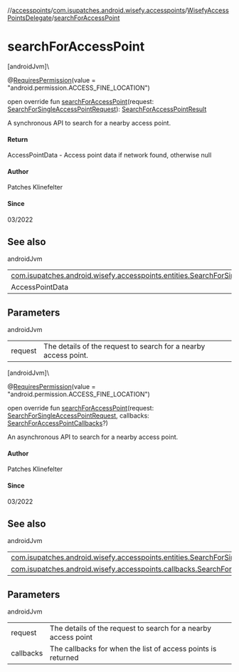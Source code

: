 //[accesspoints](../../../index.md)/[com.isupatches.android.wisefy.accesspoints](../index.md)/[WisefyAccessPointsDelegate](index.md)/[searchForAccessPoint](search-for-access-point.md)

# searchForAccessPoint

[androidJvm]\

@[RequiresPermission](https://developer.android.com/reference/kotlin/androidx/annotation/RequiresPermission.html)(value = &quot;android.permission.ACCESS_FINE_LOCATION&quot;)

open override fun [searchForAccessPoint](search-for-access-point.md)(request: [SearchForSingleAccessPointRequest](../../com.isupatches.android.wisefy.accesspoints.entities/-search-for-single-access-point-request/index.md)): [SearchForAccessPointResult](../../com.isupatches.android.wisefy.accesspoints.entities/-search-for-access-point-result/index.md)

A synchronous API to search for a nearby access point.

#### Return

AccessPointData - Access point data if network found, otherwise null

#### Author

Patches Klinefelter

#### Since

03/2022

## See also

androidJvm

| | |
|---|---|
| [com.isupatches.android.wisefy.accesspoints.entities.SearchForSingleAccessPointRequest](../../com.isupatches.android.wisefy.accesspoints.entities/-search-for-single-access-point-request/index.md) |  |
| AccessPointData |  |

## Parameters

androidJvm

| | |
|---|---|
| request | The details of the request to search for a nearby access point. |

[androidJvm]\

@[RequiresPermission](https://developer.android.com/reference/kotlin/androidx/annotation/RequiresPermission.html)(value = &quot;android.permission.ACCESS_FINE_LOCATION&quot;)

open override fun [searchForAccessPoint](search-for-access-point.md)(request: [SearchForSingleAccessPointRequest](../../com.isupatches.android.wisefy.accesspoints.entities/-search-for-single-access-point-request/index.md), callbacks: [SearchForAccessPointCallbacks](../../com.isupatches.android.wisefy.accesspoints.callbacks/-search-for-access-point-callbacks/index.md)?)

An asynchronous API to search for a nearby access point.

#### Author

Patches Klinefelter

#### Since

03/2022

## See also

androidJvm

| | |
|---|---|
| [com.isupatches.android.wisefy.accesspoints.entities.SearchForSingleAccessPointRequest](../../com.isupatches.android.wisefy.accesspoints.entities/-search-for-single-access-point-request/index.md) |  |
| [com.isupatches.android.wisefy.accesspoints.callbacks.SearchForAccessPointCallbacks](../../com.isupatches.android.wisefy.accesspoints.callbacks/-search-for-access-point-callbacks/index.md) |  |

## Parameters

androidJvm

| | |
|---|---|
| request | The details of the request to search for a nearby access point |
| callbacks | The callbacks for when the list of access points is returned |
